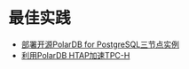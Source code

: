 # 最佳实践

- [部署开源PolarDB for PostgreSQL三节点实例](Deploy-Instance-with-Three-Nodes.md)
- [利用PolarDB HTAP加速TPC-H](Accelerate-TPC-H-with-HTAP.md)